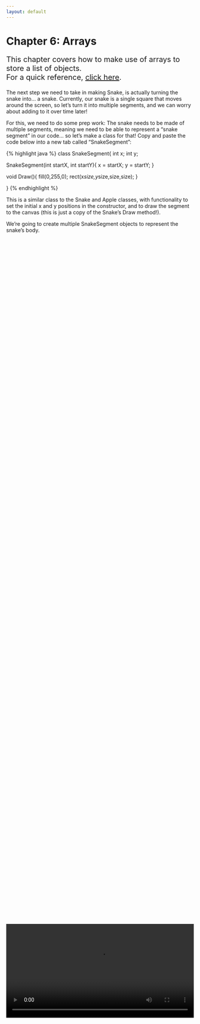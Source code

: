 ```yaml
---
layout: default
---
```


<h1>Chapter 6: Arrays</h1>
<p style="font-size:20px">This chapter covers how to make use of arrays to store a list of objects.
<br>
For a quick reference, <a href="../QuickReference/arrays">click here</a>.
<br></p>


The next step we need to take in making Snake, is actually turning the snake into… a snake.
Currently, our snake is a single square that moves around the screen, so let’s turn it into multiple segments, and we can worry about adding to it over time later!

For this, we need to do some prep work:
The snake needs to be made of multiple segments, meaning we need to be able to represent a “snake segment” in our code… so let’s make a class for that!
Copy and paste the code below into a new tab called “SnakeSegment”:

{% highlight java %}
class SnakeSegment{
  int x;
  int y;
  
  SnakeSegment(int startX, int startY){
    x = startX;
    y = startY;
  }

  void Draw(){
    fill(0,255,0);
    rect(x*size,y*size,size,size);
  }

}
{% endhighlight %}
<br>

This is a similar class to the Snake and Apple classes, with functionality to set the initial x and y positions in the constructor, and to draw the segment to the canvas (this is just a copy of the Snake’s Draw method!).

We’re going to create multiple SnakeSegment objects to represent the snake’s body.


<br>
<div style="display: flex; justify-content: center; align-items: center; height: 100%;">
  <video width="600" controls style="max-width: 100%;">
    <source src="{{ site.baseurl }}/Videos/SnakeSegments.mp4" type="video/mp4">
    Your browser does not support the video tag.
  </video>
</div>
<br>

<br>
<h2  id="the_problem">The Problem</h2>
Representing the snake’s body using multiple SnakeSegment objects is fine when we have one or two, but creating a new variable for each SnakeSegment would mean that we need to write code for each one individually, and we need to keep track of more variables than would be sensible (for reference, the Snake game ends when the snake fills the whole canvas, which at the sizes we’ve been using would mean our snake needs to have a maximum of 150 segments!).
We could create individual variables for each segment, but 150 variables for the same basic thing would be silly.
<br>

<p style="font-size:20px"><i>There must be a better way!</i></p>


<br>
<h2  id="arrays">Arrays</h2>
If we think back to variables being boxes in memory, arrays are essentially boxes that are next to each other. So, if we create an array of SnakeSegments, we can access all of the boxes using only one variable for the array itself!
Before we get started with using arrays in the Snake game, let’s try out an example in a new project!

Copy and paste the code below into a new Processing project:

{% highlight java %}
int[] numbers = new int[3];

numbers[0] = 10;
numbers[1] = 20;
numbers[2] = 30;

println(numbers[1]);
{% endhighlight %}
<br>

When you run this code, you should see that the number 20 is printed into the console.

The example above uses a handful of new elements related to arrays.
First of all is square brackets!

<br>
<h2><a href="../Extras/Brackets">[ New Bracket Unlocked! ]</a></h2>
<blockquote>
We’ve reached another new type of bracket! This is the square bracket, which is used to access elements of an array or similar structure, and is also used in setting up arrays.
</blockquote>

When creating and using arrays, we’ll generally need to use square brackets. When declaring an array variable, we use the name of the type of data we’d like to store, followed by an open and close square bracket to signify that this is going to be an array of this type, and finally the name of the array like this:

<blockquote style="font-size:20px">TYPE[ ] NAME;</blockquote><br>

To actually create the array itself, so that we can initialise it, we then need to use the following format:

<blockquote style="font-size:20px">new TYPE[SIZE];</blockquote><br>


Just like creating a new object, we use the “new” keyword, followed by the name of the type. This time however, we’re passing the size of the array into square brackets, rather than round brackets like usual. This is because we’re not actually creating the data yet (whether this is objects or not), we’re only defining how many spaces in memory we’d like next to each other to hold them later.

All together, we declare and initialise the array, just like with other variables:

<blockquote style="font-size:20px">TYPE[ ] NAME = new TYPE[SIZE];</blockquote><br>

In our previous example, the type is “int” (for whole numbers), the name of the array is “numbers”, and the size is 3.

{% highlight java %}
int[] numbers = new int[3];
{% endhighlight %}
<br>

Now that the array has been created, the next three lines in the example initialise values for the three elements in the array, assigning integers to them as normal.
Accessing the elements in the array is done by using the square brackets and the number (or “index”) of the space you would like to access.

Follow along with the video below if you're not following so far!

<br>
<div style="display: flex; justify-content: center; align-items: center; height: 100%;">
  <video width="600" controls style="max-width: 100%;">
    <source src="{{ site.baseurl }}/Videos/Arrays.mp4" type="video/mp4">
    Your browser does not support the video tag.
  </video>
</div>
<br>

<h3>Important!</h3>
Note how in the example, the three spaces accessed are 0, 1, and 2. Arrays start at 0, so the last element in the array is always at an index of one less than the size of the array. Be careful when accessing arrays, as trying to access a point in the array that doesn’t exist (less than 0, or greater than or equal to its size) will result in an error!
Another important note is that when we create the array, we define its size there and then, so we can’t make it bigger or smaller without recreating the entire array.


<h3>Task</h3>
<blockquote>
Back in the Snake project, go to the Snake class, and create a new array of type SnakeSegment, called segments, by copying in the line of code below with your other variables:</blockquote>

{% highlight java %}
SnakeSegment[] segments = new SnakeSegment[3];
{% endhighlight %}
<br>

Despite SnakeSegment being a class type, creating an array of SnakeSegment objects is formed exactly the same way as creating an array of integers.
Initialising each object in the array will then make use of the normal way of creating class objects.

Copy and paste the following code into the Snake constructor method, replacing the code that set the x and y position of the snake:

{% highlight java %}
segments[0] = new SnakeSegment(startX,startY);
segments[1] = new SnakeSegment(startX,startY);
segments[2] = new SnakeSegment(startX,startY);
{% endhighlight %}
<br>

In this code, we are creating SnakeSegment objects as we usually would, and assigning them to spaces in the array, as we did in the integer example.

Because we’re now handling the position of our snake using the x and y of each segment, we can delete the x and y variables in the Snake class itself (this will cause errors but we’ll fix them!).


<br>
<div style="display: flex; justify-content: center; align-items: center; height: 100%;">
  <video width="600" controls style="max-width: 100%;">
    <source src="{{ site.baseurl }}/Videos/CreatingAnArray.mp4" type="video/mp4">
    Your browser does not support the video tag.
  </video>
</div>
<br>

<br>
<h2  id="accessing_variables_and_methods_on_an_object_in_an_array">Accessing Variables and Methods on an Object in an Array</h2>

To draw and move the snake, we need to access the variables and methods inside each SnakeSegment object stored in the array. To do this, we can use a full stop, just like we would accessing a variable or method on a normal class object, but this time we’re just using the array name and accessor (segments[0], segments[1], etc).
To draw the snake, we now need to draw each individual segment, instead of just drawing a single square. Because each segment can call the SnakeSegment Draw method, we can just tell each one to draw itself.

<h3>Task</h3>
<blockquote>
In the Snake class’s Draw method, call each segment’s Draw method, by accessing each element in the array, and calling the method as we usually would with a .Draw(); This can replace the call to the fill and rect commands that were originally there!
<br>
If you’re not quite sure how to get this working, follow along with the video in the next section!
</blockquote>


<h3>Accessing Variables</h3>
We can also access variables on objects in an array as we usually would with a normal variable.
Instead of assigning values to the old x and y variables in the Snake’s Move method, we instead want to move the head of the snake. To do this, update the code to change the x and y variables for the first element, by assigning new values to segments[0].x and segments[0].y.
<br>

Above the lines of code moving the head of the snake, we’re going to go from the tail, backwards through the array, setting each segment to the next segment along’s position.

<br>
To do this, copy and paste in the following code, above the code that moves the head:

{% highlight java %}
segments[2].x = segments[1].x;
segments[2].y = segments[1].y;
    
segments[1].x = segments[0].x;
segments[1].y = segments[0].y;
{% endhighlight %}
<br>

Finally, we’ll also need to fix the code that wrapped the snake around the screen, so that it now uses snake.segments[0], instead of just snake.

If you’re not quite sure how to get all of this working, make sure to follow along with the video below!

<br>
<h2 id="snake_video">Snake Game: Part 6</h2>
In this video we'll be completing the above tasks to make use of an array in the Snake game!
<div style="display: flex; justify-content: center; align-items: center; height: 100%;">
  <video width="600" controls style="max-width: 100%;">
    <source src="{{ site.baseurl }}/Videos/SnakePart6.mp4" type="video/mp4">
    Your browser does not support the video tag.
  </video>
</div>

<br>
<h2>Summary</h2>
By completing this chapter, you should have got in some practice using arrays, ready for looking at how we can loop through them in the next chapter!


<br>
<h2>Explore</h2>
<ul>
    <li><h3><a href="../Extras/Switch_Statements">To run different code when a variable is set to different values do I have to use a massive set of if/else statements?</a></h3></li>
</ul>

<p style="font-size: 30px; text-align: right;"><a href="./Loops">Chapter 7 >></a></p>

<br>
<br>
<br>

	{% include quiz_script.html %}